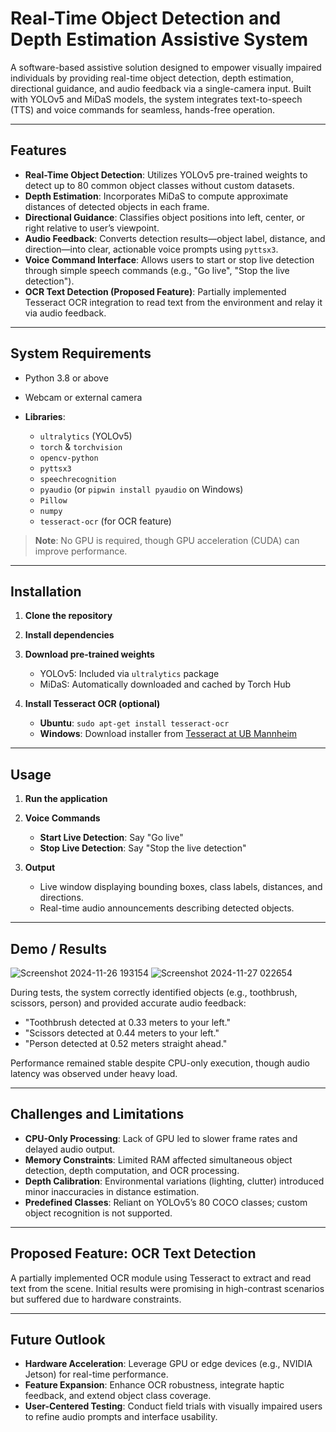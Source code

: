 # Real-Time Object Detection and Depth Estimation Assistive System

A software-based assistive solution designed to empower visually impaired individuals by providing real-time object detection, depth estimation, directional guidance, and audio feedback via a single-camera input. Built with YOLOv5 and MiDaS models, the system integrates text-to-speech (TTS) and voice commands for seamless, hands-free operation.

---

## Features

* **Real-Time Object Detection**: Utilizes YOLOv5 pre-trained weights to detect up to 80 common object classes without custom datasets.
* **Depth Estimation**: Incorporates MiDaS to compute approximate distances of detected objects in each frame.
* **Directional Guidance**: Classifies object positions into left, center, or right relative to user’s viewpoint.
* **Audio Feedback**: Converts detection results—object label, distance, and direction—into clear, actionable voice prompts using `pyttsx3`.
* **Voice Command Interface**: Allows users to start or stop live detection through simple speech commands (e.g., "Go live", "Stop the live detection").
* **OCR Text Detection (Proposed Feature)**: Partially implemented Tesseract OCR integration to read text from the environment and relay it via audio feedback.

---

## System Requirements

* Python 3.8 or above
* Webcam or external camera
* **Libraries**:

  * `ultralytics` (YOLOv5)
  * `torch` & `torchvision`
  * `opencv-python`
  * `pyttsx3`
  * `speechrecognition`
  * `pyaudio` (or `pipwin install pyaudio` on Windows)
  * `Pillow`
  * `numpy`
  * `tesseract-ocr` (for OCR feature)

> **Note**: No GPU is required, though GPU acceleration (CUDA) can improve performance.

---

## Installation

1. **Clone the repository**


2. **Install dependencies**

3. **Download pre-trained weights**

   * YOLOv5: Included via `ultralytics` package
   * MiDaS: Automatically downloaded and cached by Torch Hub

4. **Install Tesseract OCR (optional)**

   * **Ubuntu**: `sudo apt-get install tesseract-ocr`
   * **Windows**: Download installer from [Tesseract at UB Mannheim](https://github.com/UB-Mannheim/tesseract/wiki)

---

## Usage

1. **Run the application**

2. **Voice Commands**

   * **Start Live Detection**: Say "Go live"
   * **Stop Live Detection**: Say "Stop the live detection"

3. **Output**

   * Live window displaying bounding boxes, class labels, distances, and directions.
   * Real-time audio announcements describing detected objects.

---

## Demo / Results

![Screenshot 2024-11-26 193154](https://github.com/user-attachments/assets/d8e02d76-22fa-4554-9c73-180261656473)
![Screenshot 2024-11-27 022654](https://github.com/user-attachments/assets/f9509be6-f6c8-4517-a206-1cfb5c05cc36)


During tests, the system correctly identified objects (e.g., toothbrush, scissors, person) and provided accurate audio feedback:

* "Toothbrush detected at 0.33 meters to your left."
* "Scissors detected at 0.44 meters to your left."
* "Person detected at 0.52 meters straight ahead."

Performance remained stable despite CPU-only execution, though audio latency was observed under heavy load.

---

## Challenges and Limitations

* **CPU-Only Processing**: Lack of GPU led to slower frame rates and delayed audio output.
* **Memory Constraints**: Limited RAM affected simultaneous object detection, depth computation, and OCR processing.
* **Depth Calibration**: Environmental variations (lighting, clutter) introduced minor inaccuracies in distance estimation.
* **Predefined Classes**: Reliant on YOLOv5’s 80 COCO classes; custom object recognition is not supported.

---

## Proposed Feature: OCR Text Detection

A partially implemented OCR module using Tesseract to extract and read text from the scene. Initial results were promising in high-contrast scenarios but suffered due to hardware constraints.

---

## Future Outlook

* **Hardware Acceleration**: Leverage GPU or edge devices (e.g., NVIDIA Jetson) for real-time performance.
* **Feature Expansion**: Enhance OCR robustness, integrate haptic feedback, and extend object class coverage.
* **User-Centered Testing**: Conduct field trials with visually impaired users to refine audio prompts and interface usability.

